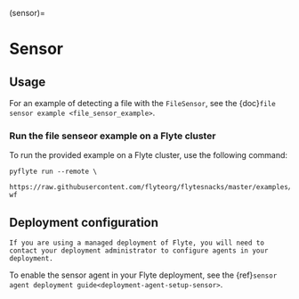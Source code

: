 (sensor)=

# Sensor



## Usage

For an example of detecting a file with the `FileSensor`, see the {doc}`file sensor example <file_sensor_example>`.

### Run the file senseor example on a Flyte cluster

To run the provided example on a Flyte cluster, use the following command:

```
pyflyte run --remote \
  https://raw.githubusercontent.com/flyteorg/flytesnacks/master/examples/sensor/sensor/file_sensor_example.py wf
```

## Deployment configuration

```{note}
If you are using a managed deployment of Flyte, you will need to contact your deployment administrator to configure agents in your deployment.
```

To enable the sensor agent in your Flyte deployment, see the {ref}`sensor agent deployment guide<deployment-agent-setup-sensor>`.
